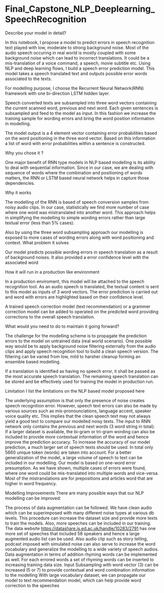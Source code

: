 # Final_Capstone_NLP_Deeplearning_SpeechRecognition

Describe your model in detail?

In this notebook, I propose a model to predict errors in speech recognition text played with low, moderate to strong background noise. Most of the audio speech occuring in real world is mostly coupled with some background noise which can lead to incorrect translations. It could be a mis-translation of a voice command, a speech, movie subtitle etc. Using NLP and deep learning flows, I build a speech error prediction model. This model takes a speech translated text and outputs possible error words associated to the texts.

For modelling purpose, I choose the Recurrent Neural Network(RNN) framework with one bi-direction LSTM hidden layer.

Speech converted texts are subsampled into three word vectors containing the current scanned word, previous and next word. Each given sentences is subsampled and feed to the model as input. In this fashion we increase the training sample for wording errors and bring the word position information in modelling.

The model output is a 4 element vector containing error probabilities based on the word positioning in the three word vector. Based on this information a list of word with error probabilities within a sentence is constructed.

Why you chose it ?

One major benefit of RNN type models in NLP based modelling is its ability to deal with sequential information. Since in our case, we are dealing with sequence of words where the combination and positioning of words matters, the RNN or LSTM based neural network helps in capture those dependencies.

Why it works

The modelling of the RNN is based of speech conversion samples from noisy audio clips. In our case, statistically we find more number of case where one word was mistranslated into another word. This approach helps in simplifying the modelling to simple wording errors rather than large textual error (less than 5% cases).

Also by using the three word subsampling approach our modelling is exposed to more cases of wording errors along with word positioning and context.
What problem it solves

Our model predicts possible wording errors in speech translation as a result of background noises. It also provided a error confidence level with the associated word

How it will run in a production like environment

In a production enviroment, this model will be attached to the speech recognition tool. As an audio speech is translated, the textual content is sent to this model as inputs of 3 word vectors. The error prediction is carried out and word with errors are highlighted based on their confidence level.

A trained speech correction model (text recommendation) or a grammer correction model can be added to operated on the predicted word providing corrections to the overall speech translation.

What would you need to do to maintain it going forward?

The challenge for the modelling scheme is to propagate the prediction errors to the model on untrained data (real world scenario). One possible way would be to apply background noise filtering externally from the audio clips and apply speech recognition tool to build a clean speech version. The filtering can be varied from low, mild to harsher cleanup forming an ensemble based modelling.

If a translation is identified as having no speech error, it shall be passed as the most accurate speech translation. The remaining speech translation can be stored and be effectively used for training the model in production run.

Limitation
I list the limitations on the NLP based model proposed here

The underlying assumption is that only the presence of noise creates speech recognition error. However, speech text errors can also be made by various sources such as mis-pronounciations, language accent, speaker voice quality etc. This implies that the clean speech text may not always yield a good text to compare our modelled noisy texts.
The input to RNN network only contains the previous and next words (3 word string in total). If a larger dataset is available, the bi-gram or tri-gram wording can also be included to provide more contextual information of the word and hence improve the prediction accuracy.
To increase the accuracy of our model prediction, a much larger set of speech texts should be used. In total only 5660 unique token (words) are taken into account. For a better generalization of the model, a large volume of speech to text can be included in our modelling.
Our model is based on one-word error presumption. As we have shown, multiple cases of errors were found, where one word could be mis-translated into multiple words and vice-versa.
Most of the mistranslations are for prepositions and articles word that are higher in word frequency.

Modelling Improvements
There are many possible ways that our NLP modelling can be improved:

The process of data augmentation can be followed. We have clean audio which can be superimposed with many different noise types at various db levels. This procedure can increase the dataset size and provide more texts to train the models.
Also, more speeches can be included in our training. The data website https://datashare.is.ed.ac.uk/handle/10283/2791 has one more set of speeches that included 58 speakers and hence a large augmented audio list can be used. Also audio clip such as story telling, podcast imposed with simulated noise can also serve to increase the word vocabulary and generalize the modelling to a wide variety of speech audios.
Data augmentation in terms of addition rhyming words can be implemented as well. For each errored words a set of rhyming words can be inserted to increasing training data size.
Input Subsampling with word vector (3) can be increased (5 or 7) to provide contextual and word combination information to the modelling
With large vocabulary dataset, we can propagate our model to text recommendation model, which can help provide word correction to the speeches
